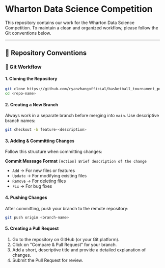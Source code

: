 # Wharton Data Science Competition

This repository contains our work for the Wharton Data Science Competition. To maintain a clean and organized workflow, please follow the Git conventions below.

---

## 📌 Repository Conventions

### 🔧 Git Workflow

#### 1. Cloning the Repository
  ```bash
  git clone https://github.com/ryanzhangofficial/basketball_tournament_predictions
  cd <repo-name>
  ```

#### 2. Creating a New Branch

Always work in a separate branch before merging into `main`. Use descriptive branch names:

  ```bash
  git checkout -b feature-<description>
  ```

#### 3. Adding & Committing Changes

Follow this structure when committing changes:

**Commit Message Format**
`[Action] Brief description of the change`
-   `Add` → For new files or features
-   `Update` → For modifying existing files
-   `Remove` → For deleting files
-   `Fix` → For bug fixes

#### 4. Pushing Changes

After committing, push your branch to the remote repository:
  ```bash
  git push origin <branch-name>
  ```

#### 5. Creating a Pull Request

1.  Go to the repository on GitHub (or your Git platform).
2.  Click on "Compare & Pull Request" for your branch.
3.  Add a short, descriptive title and provide a detailed explanation of changes.
4.  Submit the Pull Request for review.
